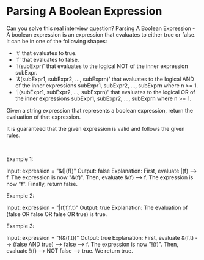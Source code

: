 # Parsing A Boolean Expression

Can you solve this real interview question? Parsing A Boolean Expression - A boolean expression is an expression that evaluates to either true or false. It can be in one of the following shapes:

 * 't' that evaluates to true.
 * 'f' that evaluates to false.
 * '!(subExpr)' that evaluates to the logical NOT of the inner expression subExpr.
 * '&(subExpr1, subExpr2, ..., subExprn)' that evaluates to the logical AND of the inner expressions subExpr1, subExpr2, ..., subExprn where n >= 1.
 * '|(subExpr1, subExpr2, ..., subExprn)' that evaluates to the logical OR of the inner expressions subExpr1, subExpr2, ..., subExprn where n >= 1.

Given a string expression that represents a boolean expression, return the evaluation of that expression.

It is guaranteed that the given expression is valid and follows the given rules.

 

Example 1:


Input: expression = "&(|(f))"
Output: false
Explanation: 
First, evaluate |(f) --> f. The expression is now "&(f)".
Then, evaluate &(f) --> f. The expression is now "f".
Finally, return false.


Example 2:


Input: expression = "|(f,f,f,t)"
Output: true
Explanation: The evaluation of (false OR false OR false OR true) is true.


Example 3:


Input: expression = "!(&(f,t))"
Output: true
Explanation: 
First, evaluate &(f,t) --> (false AND true) --> false --> f. The expression is now "!(f)".
Then, evaluate !(f) --> NOT false --> true. We return true.